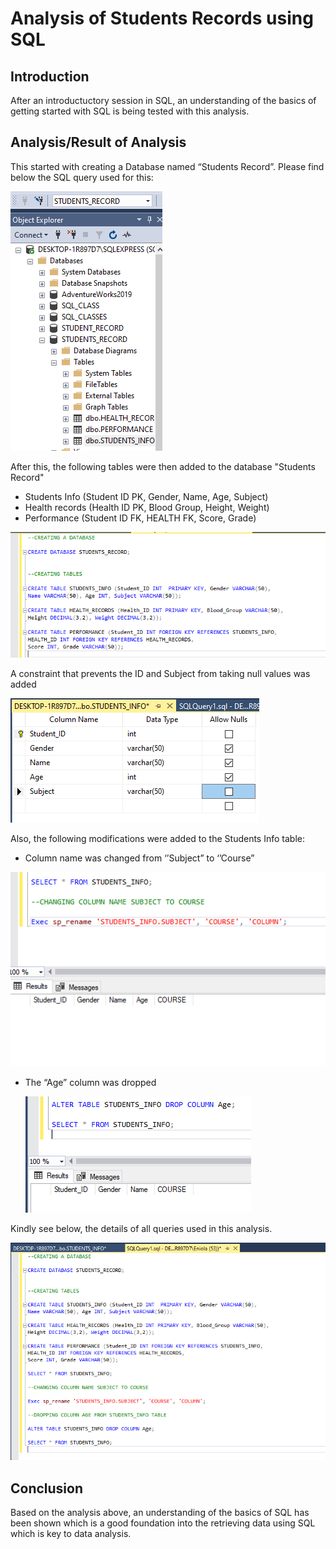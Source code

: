 # Analysis of Students Records using SQL

## Introduction
After an introductuctory session in SQL, an understanding of the basics of getting started with SQL is being tested with this analysis.

## Analysis/Result of Analysis

This started with creating a Database named “Students Record”. Please find below the SQL query used for this:

![](Database.png)

After this, the following tables were then added to the database "Students Record"
- Students Info (Student ID PK, Gender, Name, Age, Subject)
- Health records (Health ID PK, Blood Group, Height, Weight)
- Performance (Student ID FK, HEALTH FK,  Score, Grade)
  
![](Students_records.png)

A constraint that prevents the ID and Subject from taking null values was added

![](Null.png)

Also, the following modifications were added to the Students Info table:
- Column name was changed from ‘’Subject” to ‘’Course”

![](Colum_change_subject.png)

- The “Age” column was dropped

  ![](Drop_age.png)

Kindly see below, the details of all queries used in this analysis.
  
![](All_queries.png)
 
 ## Conclusion
Based on the analysis above, an understanding of the basics of SQL has been shown which is a good foundation into the retrieving data using SQL which is key to data analysis. 

 



